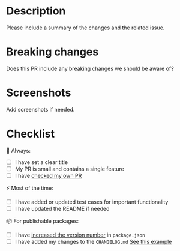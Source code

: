 # Description

Please include a summary of the changes and the related issue.

# Breaking changes

Does this PR include any breaking changes we should be aware of?

# Screenshots

Add screenshots if needed.

# Checklist

:pushpin: Always:
- [ ] I have set a clear title
- [ ] My PR is small and contains a single feature
- [ ] I have [checked my own PR](## "Fix typo's and remove unused or commented out code")

:zap: Most of the time:
- [ ] I have added or updated test cases for important functionality
- [ ] I have updated the README if needed

:package: For publishable packages:
- [ ] I have [increased the version number](## "After increasing the version to the next patch/minor/major, the package will be published automatically after merge") in `package.json`
- [ ] I have added my changes to the `CHANGELOG.md` [See this example](https://github.com/Pinelab-studio/pinelab-vendure-plugins/blob/main/packages/vendure-plugin-invoices/CHANGELOG.md)
